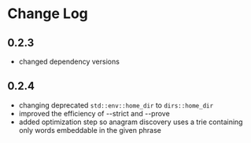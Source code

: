 # Change Log

## 0.2.3
* changed dependency versions
## 0.2.4
* changing deprecated `std::env::home_dir` to `dirs::home_dir`
* improved the efficiency of --strict and --prove
* added optimization step so anagram discovery uses a trie containing only words embeddable in the given phrase